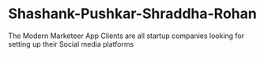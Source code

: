 # Shashank-Pushkar-Shraddha-Rohan
The Modern Marketeer App
Clients are all startup companies looking for setting up their Social media platforms

